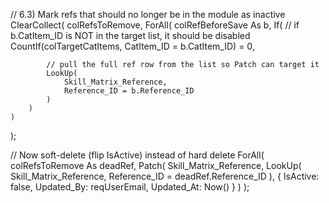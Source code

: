 // 6.3) Mark refs that should no longer be in the module as inactive
ClearCollect(
    colRefsToRemove,
    ForAll(
        colRefBeforeSave As b,
        If(
            // if b.CatItem_ID is NOT in the target list, it should be disabled
            CountIf(colTargetCatItems, CatItem_ID = b.CatItem_ID) = 0,

            // pull the full ref row from the list so Patch can target it
            LookUp(
                Skill_Matrix_Reference,
                Reference_ID = b.Reference_ID
            )
        )
    )
);

// Now soft-delete (flip IsActive) instead of hard delete
ForAll(
    colRefsToRemove As deadRef,
    Patch(
        Skill_Matrix_Reference,
        LookUp(
            Skill_Matrix_Reference,
            Reference_ID = deadRef.Reference_ID
        ),
        {
            IsActive: false,
            Updated_By: reqUserEmail,
            Updated_At: Now()
        }
    )
);
